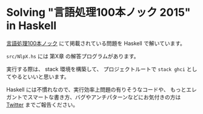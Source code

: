 # Solving "言語処理100本ノック 2015" in Haskell

[言語処理100本ノック](http://www.cl.ecei.tohoku.ac.jp/nlp100/)
にて掲載されている問題を Haskell で解いています。

`src/NlpX.hs` には 第X章 の解答プログラムがあります。

実行する際は、 stack 環境を構築して、
プロジェクトルートで `stack ghci` としてやるといいと思います。

Haskell には不慣れなので、実行効率上問題の有りそうなコードや、
もっとエレガントでスマートな書き方、バグやアンチパターンなどにお気付きの方は
[Twitter](https://twitter.com/Iruyan_Zak) までご報告ください。

